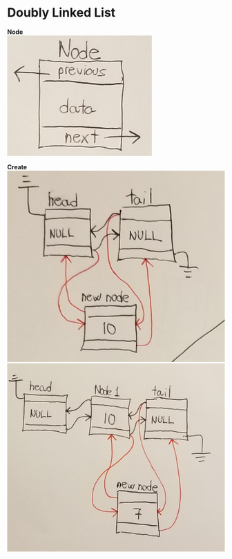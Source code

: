 # Doubly Linked List

**Node**
<br>
<img src="/Node.png">

**Create**
<br>
<img src="/CreateNode.png">
<br>
<img src="/InsertNode.png">

